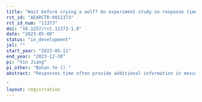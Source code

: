 ```yaml
---
title: "Wait before crying a wolf? An experiment study on response time manipulation in two-stage game"
rct_id: "AEARCTR-0011373"
rct_id_num: "11373"
doi: "10.1257/rct.11373-1.0"
date: "2023-05-08"
status: "in_development"
jel: ""
start_year: "2023-05-11"
end_year: "2023-12-30"
pi: "Xin Jiang"
pi_other: "Bohan Ye () "
abstract: "Responses time often provide additional information in message exchanges. Most social media sites now allow users to observe an accurate response time. How does this feature affect user’s responding behavior? To answer this question, we designed a two-stage game between a sender and a receiver. Using a series of experimental measures, we investigate if receivers use response times to make decisions, and if senders manipulate the revealed response times. Additionally, we examine the role of gender, creativity in the manipulative use of response times. 
"
layout: registration
---
```


